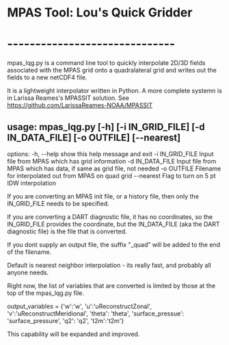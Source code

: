 # MPAS Tool: Lou's Quick Gridder
# ------------------------------
mpas_lqg.py is a command line tool to quickly interpolate 2D/3D fields associated with the MPAS grid 
onto a quadralateral grid and writes out the fields to a new netCDF4 file.

It is a lightweight interpolator written in Python. A more complete systemn is in 
Larissa Reames's MPASSIT solution.  See https://github.com/LarissaReames-NOAA/MPASSIT

## usage: mpas_lqg.py [-h] [-i IN_GRID_FILE] [-d IN_DATA_FILE] [-o OUTFILE] [--nearest]

options:
  -h, --help       show this help message and exit
  -i IN_GRID_FILE  Input file from MPAS which has grid information
  -d IN_DATA_FILE  Input file from MPAS which has data, if same as grid file, not needed
  -o OUTFILE       Filename for interpolated out from MPAS on quad grid
  --nearest        Flag to turn on 5 pt IDW interpolation

If you are converting an MPAS init file, or a history file, then only the IN_GRID_FILE needs to be specified.

If you are converting a DART diagnostic file, it has no coordinates, so the IN_GRID_FILE provides the coordinate,
but the IN_DATA_FILE (aka the DART diagnostic file) is the file that is converted.

If you dont supply an output file, the suffix "_quad" will be added to the end of the filename.

Default is nearest neighbor interpolation - its really fast, and probably all anyone needs.

Right now, the list of variables that are converted is limited by those at the top of the mpas_lqg.py file.  

output_variables = {'w':'w', 'u':'uReconstructZonal', 'v':'uReconstructMeridional', 'theta': 'theta',
                    'surface_pressue': 'surface_pressure', 'q2': 'q2', 't2m':'t2m'}
                    
This capability will be expanded and improved.
